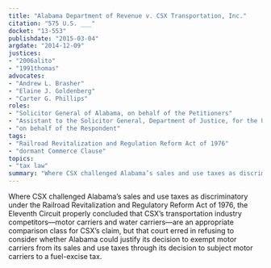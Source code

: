 ```yaml
---
title: "Alabama Department of Revenue v. CSX Transportation, Inc."
citation: "575 U.S. ___"
docket: "13-553"
publishdate: "2015-03-04"
argdate: "2014-12-09"
justices:
- "2006alito"
- "1991thomas"
advocates:
- "Andrew L. Brasher"
- "Elaine J. Goldenberg"
- "Carter G. Phillips"
roles:
- "Solicitor General of Alabama, on behalf of the Petitioners"
- "Assistant to the Solicitor General, Department of Justice, for the United States, as amicus curiae, supporting neither party"
- "on behalf of the Respondent"
tags:
- "Railroad Revitalization and Regulation Reform Act of 1976"
- "dormant Commerce Clause"
topics:
- "tax law"
summary: "Where CSX challenged Alabama’s sales and use taxes as discriminatory under the Railroad Revitalization and Regulatory Reform Act of 1976, the Eleventh Circuit properly concluded that CSX’s transportation industry competitors—motor carriers and water carriers—are an appropriate comparison class for CSX’s claim, but that court erred in refusing to consider whether Alabama could justify its decision to exempt motor carriers from its sales and use taxes through its decision to subject motor carriers to a fuel-excise tax."
---
```

Where CSX challenged Alabama’s sales and use taxes as discriminatory under the Railroad Revitalization and Regulatory Reform Act of 1976, the Eleventh Circuit properly concluded that CSX’s transportation industry competitors—motor carriers and water carriers—are an appropriate comparison class for CSX’s claim, but that court erred in refusing to consider whether Alabama could justify its decision to exempt motor carriers from its sales and use taxes through its decision to subject motor carriers to a fuel-excise tax.

